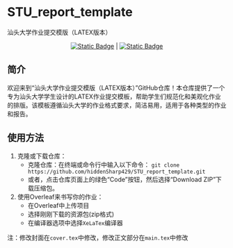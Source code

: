 <!--
 * @Author: hiddenSharp429 z404878860@163.com
 * @Date: 2024-07-14 09:56:40
 * @LastEditors: hiddenSharp429 z404878860@163.com
 * @LastEditTime: 2024-07-14 10:15:51
 * @FilePath: /STU-report-template/README_CN.md
 * @Description: 这是默认设置,请设置`customMade`, 打开koroFileHeader查看配置 进行设置: https://github.com/OBKoro1/koro1FileHeader/wiki/%E9%85%8D%E7%BD%AE
-->
# STU_report_template
汕头大学作业提交模版（LATEX版本）
<div align="center">
  
  [![Static Badge](https://img.shields.io/badge/%E7%AE%80%E4%BD%93%E4%B8%AD%E6%96%87-%40hiddenSharp429-red)](https://github.com/hiddenSharp429/STU_report_template/blob/main/README_CN.md)    |  [![Static Badge](https://img.shields.io/badge/English-%40hiddenSharp429-blue)](https://github.com/hiddenSharp429/STU_report_template?tab=readme-ov-file)  
  
</div>

## 简介
欢迎来到“汕头大学作业提交模版（LATEX版本）”GitHub仓库！本仓库提供了一个专为汕头大学学生设计的LATEX作业提交模板，帮助学生们规范化和美观化作业的排版。该模板遵循汕头大学的作业格式要求，简洁易用，适用于各种类型的作业和报告。

## 使用方法
1. 克隆或下载仓库：
    - 克隆仓库：在终端或命令行中输入以下命令：
    `git clone https://github.com/hiddenSharp429/STU_report_template.git`
    - 或者，点击仓库页面上的绿色“Code”按钮，然后选择“Download ZIP”下载压缩包。
2. 使用Overleaf来书写你的作业：
    - 在Overleaf中上传项目
    - 选择刚刚下载的资源包(zip格式)
    - 在编译器选项中选择`XeLaTex`编译器

注：修改封面在`cover.tex`中修改，修改正文部分在`main.tex`中修改